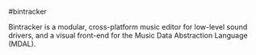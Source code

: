 #bintracker

Bintracker is a modular, cross-platform music editor for low-level sound drivers, and a visual front-end for the Music Data Abstraction Language (MDAL).